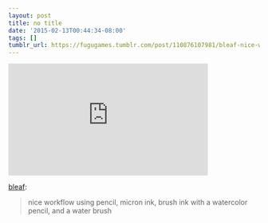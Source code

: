 ```yaml
---
layout: post
title: no title
date: '2015-02-13T00:44:34-08:00'
tags: []
tumblr_url: https://fugugames.tumblr.com/post/110876107981/bleaf-nice-workflow-using-pencil-micron-ink
---
```

<iframe width="400" height="225" id="youtube_iframe" src="https://www.youtube.com/embed/RByVj8_2_HE?feature=oembed&amp;enablejsapi=1&amp;origin=https://safe.txmblr.com&amp;wmode=opaque" frameborder="0" allow="accelerometer; autoplay; encrypted-media; gyroscope; picture-in-picture" allowfullscreen></iframe>  

[bleaf](http://bleaf.tumblr.com/post/110875619304/nice-workflow-using-pencil-micron-ink-brush-ink):

> nice workflow using pencil, micron ink, brush ink with a watercolor pencil, and a water brush

